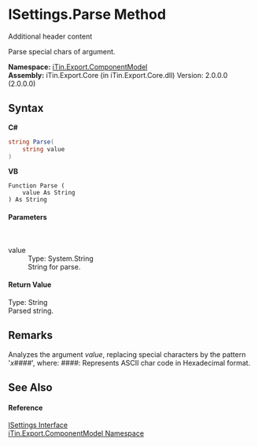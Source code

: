 # ISettings.Parse Method 
Additional header content 

Parse special chars of argument.

**Namespace:**&nbsp;<a href="N_iTin_Export_ComponentModel">iTin.Export.ComponentModel</a><br />**Assembly:**&nbsp;iTin.Export.Core (in iTin.Export.Core.dll) Version: 2.0.0.0 (2.0.0.0)

## Syntax

**C#**<br />
``` C#
string Parse(
	string value
)
```

**VB**<br />
``` VB
Function Parse ( 
	value As String
) As String
```


#### Parameters
&nbsp;<dl><dt>value</dt><dd>Type: System.String<br />String for parse.</dd></dl>

#### Return Value
Type: String<br />Parsed string.

## Remarks
Analyzes the argument *value*, replacing special characters by the pattern '_x####_', where: ####: Represents ASCII char code in Hexadecimal format.

## See Also


#### Reference
<a href="T_iTin_Export_ComponentModel_ISettings">ISettings Interface</a><br /><a href="N_iTin_Export_ComponentModel">iTin.Export.ComponentModel Namespace</a><br />